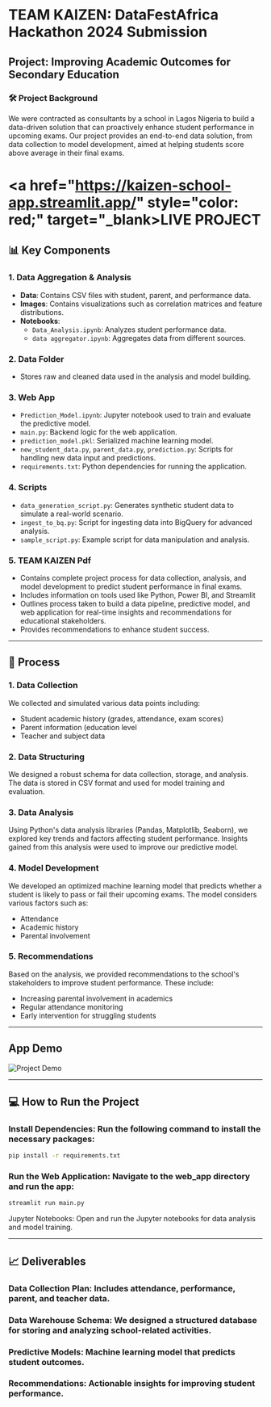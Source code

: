 # TEAM KAIZEN: DataFestAfrica Hackathon 2024 Submission

## Project: Improving Academic Outcomes for Secondary Education

### 🛠️ Project Background
We were contracted as consultants by a school in Lagos Nigeria to build a data-driven solution that can proactively enhance student performance in upcoming exams. Our project provides an end-to-end data solution, from data collection to model development, aimed at helping students score above average in their final exams.

# <a href="https://kaizen-school-app.streamlit.app/" style="color: red;" target="_blank>LIVE PROJECT</a> 

## 📊 Key Components

### 1. Data Aggregation & Analysis
- **Data**: Contains CSV files with student, parent, and performance data.
- **Images**: Contains visualizations such as correlation matrices and feature distributions.
- **Notebooks**:
  - `Data_Analysis.ipynb`: Analyzes student performance data.
  - `data aggregator.ipynb`: Aggregates data from different sources.

### 2. Data Folder
- Stores raw and cleaned data used in the analysis and model building.

### 3. Web App
- `Prediction_Model.ipynb`: Jupyter notebook used to train and evaluate the predictive model.
- `main.py`: Backend logic for the web application.
- `prediction_model.pkl`: Serialized machine learning model.
- `new_student_data.py`, `parent_data.py`, `prediction.py`: Scripts for handling new data input and predictions.
- `requirements.txt`: Python dependencies for running the application.

### 4. Scripts
- `data_generation_script.py`: Generates synthetic student data to simulate a real-world scenario.
- `ingest_to_bq.py`: Script for ingesting data into BigQuery for advanced analysis.
- `sample_script.py`: Example script for data manipulation and analysis.

### 5. TEAM KAIZEN Pdf
- Contains complete project process for data collection, analysis, and model development to predict student performance in final exams.
- Includes information on tools used like Python, Power BI, and Streamlit
- Outlines process taken to build a data pipeline, predictive model, and web application for real-time insights and recommendations for educational stakeholders.
- Provides recommendations to enhance student success.

---

## 👣 Process

### 1. Data Collection
We collected and simulated various data points including:
- Student academic history (grades, attendance, exam scores)
- Parent information (education level
- Teacher and subject data

### 2. Data Structuring
We designed a robust schema for data collection, storage, and analysis. The data is stored in CSV format and used for model training and evaluation.

### 3. Data Analysis
Using Python's data analysis libraries (Pandas, Matplotlib, Seaborn), we explored key trends and factors affecting student performance. Insights gained from this analysis were used to improve our predictive model.

### 4. Model Development
We developed an optimized machine learning model that predicts whether a student is likely to pass or fail their upcoming exams. The model considers various factors such as:
- Attendance
- Academic history
- Parental involvement

### 5. Recommendations
Based on the analysis, we provided recommendations to the school's stakeholders to improve student performance. These include:
- Increasing parental involvement in academics
- Regular attendance monitoring
- Early intervention for struggling students

---
## App Demo

![Project Demo](kaizen_demo.gif)

---

## 💻 How to Run the Project
### Install Dependencies: Run the following command to install the necessary packages:
```bash
pip install -r requirements.txt
```

### Run the Web Application: Navigate to the web_app directory and run the app:
```bash
streamlit run main.py
```
Jupyter Notebooks: Open and run the Jupyter notebooks for data analysis and model training.

---

## 📈 Deliverables
### Data Collection Plan: Includes attendance, performance, parent, and teacher data.
### Data Warehouse Schema: We designed a structured database for storing and analyzing school-related activities.
### Predictive Models: Machine learning model that predicts student outcomes.
### Recommendations: Actionable insights for improving student performance.
